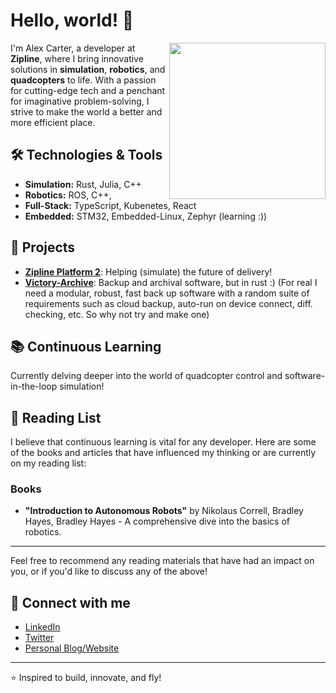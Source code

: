 # Hello, world! 👋

<img align="right" src="https://avatars.githubusercontent.com/u/6971875?v=4" width="250" height="250">

I'm Alex Carter, a developer at **Zipline**, where I bring innovative solutions in **simulation**, **robotics**, and **quadcopters** to life. With a passion for cutting-edge tech and a penchant for imaginative problem-solving, I strive to make the world a better and more efficient place.

## 🛠️ Technologies & Tools

- **Simulation:** Rust, Julia, C++
- **Robotics:** ROS, C++, 
- **Full-Stack:** TypeScript, Kubenetes, React
- **Embedded:** STM32, Embedded-Linux, Zephyr (learning :))
## 🚀 Projects
- **[Zipline Platform 2](https://www.flyzipline.com/)**: Helping (simulate) the future of delivery!
- **[Victory-Archive](https://github.com/victoryforphil/victory-archive)**: Backup and archival software, but in rust :) (For real I need a modular, robust, fast back up software with a random suite of requirements such as cloud backup, auto-run on device connect, diff. checking, etc. So why not try and make one) 

## 📚 Continuous Learning

Currently delving deeper into the world of quadcopter control and software-in-the-loop simulation!
## 📖 Reading List

I believe that continuous learning is vital for any developer. Here are some of the books and articles that have influenced my thinking or are currently on my reading list:
### Books
- **"Introduction to Autonomous Robots"** by Nikolaus Correll, Bradley Hayes, Bradley Hayes - A comprehensive dive into the basics of robotics.

---

Feel free to recommend any reading materials that have had an impact on you, or if you'd like to discuss any of the above!
## 🤝 Connect with me

- [LinkedIn](YOUR_LINKEDIN_URL)
- [Twitter](YOUR_TWITTER_URL)
- [Personal Blog/Website](YOUR_WEBSITE_URL)

---

⭐️ Inspired to build, innovate, and fly!
